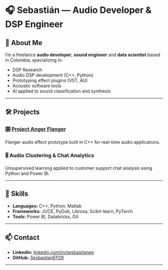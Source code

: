 # 🎧 Sebastián — Audio Developer & DSP Engineer


## 👋 About Me

I’m a freelance **audio developer**, **sound engineer** and **data scientist** based in Colombia, specializing in:

- DSP Research
- Audio DSP development (C++, Python)
- Prototyping effect plugins (VST, AU)
- Acoustic software tools
- AI applied to sound classification and synthesis

---

## 🛠️ Projects

### 🎛️ [Project Anger Flanger](https://github.com/SesbastianEP29/Project_Anger_Flanger)
Flanger audio effect prototype built in C++ for real-time audio applications.

### 🎚️ Audio Clustering & Chat Analytics
Unsupervised learning applied to customer support chat analysis using Python and Power BI.

---

## 💼 Skills

- **Languages:** C++, Python, Matlab  
- **Frameworks:** JUCE, PyDub, Librosa, Scikit-learn, PyTorch  
- **Tools:** Power BI, Databricks, Git

---

## 📫 Contact

- **LinkedIn:** [linkedin.com/in/sesbastianep](www.linkedin.com/in/sebastián-escobar-pajoy)
- **GitHub:** [SesbastianEP29](https://github.com/SesbastianEP29)

---

